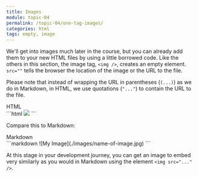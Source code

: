 ```yaml
---
title: Images
module: topic-04
permalink: /topic-04/one-tag-images/
categories: html
tags: empty, image
---
```


<div class="divider-heading"></div>

We'll get into images much later in the course, but you can already add them to your new HTML files by using a little borrowed code. Like the others in this section, the image tag, `<img />`, creates an empty element. `src=""` tells the browser the location of the image or the URL to the file.

Please note that instead of wrapping the URL in parentheses (`(...)`) as we do in Markdown, in HTML, we use quotations (`"..."`) to contain the URL to the file.

<div class="code-heading">
  <span class="html">HTML</span>
</div>
```html
<img src="./images/name-of-image.jpg" />
```


Compare this to Markdown:


<div class="code-heading">
  <span class="md">Markdown</span>
</div>
```markdown
![My Image](./images/name-of-image.jpg)
```


At this stage in your development journey, you can get an image to embed very similarly as you would in Markdown using the element `<img src="..." />`.


<div class="external-embed">
  <p data-height="400" data-theme-id="30567" data-slug-hash="MQbOdj" data-default-tab="html,result" data-user="Media-Ed-Online" data-pen-title="HTML Image Element Src Attribute" class="codepen"></p>
</div>

